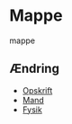 # Mappe
mappe   
## Ændring


- [Opskrift](opskrift)
- [Mand](mand-p5/index.html)
- [Fysik](fysik/index.html)